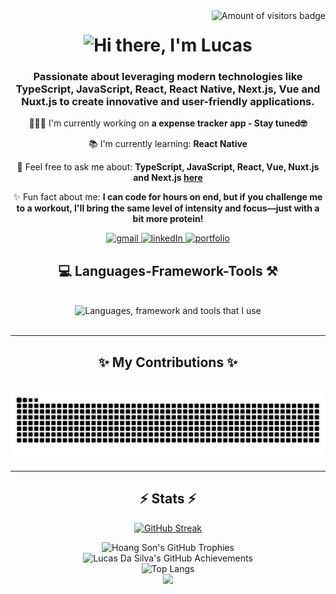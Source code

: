 <img alt="Amount of visitors badge" align="right" src="https://visitor-badge.laobi.icu/badge?page_id=LucasDaSilva96.LucasDaSilva96"/>

<h1 align="center">
<img alt="Hi there, I'm Lucas" src="https://readme-typing-svg.herokuapp.com?font=sans-serif&size=35&pause=1000&center=true&width=500&height=70&lines=Hi+there%F0%9F%91%8B!;I'm+Lucas%F0%9F%91%A8%F0%9F%8F%BC" alt="Typing SVG" />
</h1>

<h3 align="center">Passionate about leveraging modern technologies like TypeScript, JavaScript, React, React Native, Next.js, Vue and Nuxt.js to create innovative and user-friendly applications.</h3>

</hr>

<div align="center">

👨🏼‍💻 I'm currently working on  **a expense tracker app - Stay tuned🤓**

📚 I'm currently learning: **React Native**

💬 Feel free to ask me about: **TypeScript, JavaScript, React, Vue, Nuxt.js and Next.js [here](https://github.com/LucasDaSilva96/LucasDaSilva96/issues)**

✨ Fun fact about me: **I can code for hours on end, but if you challenge me to a workout, I'll bring the same level of intensity and focus—just with a bit more protein!**

</div>

<div align="center"> 
  <a target="_blank" href="mailto:dasilvajunior881@gmail.com">
    <img alt="gmail" src="https://img.shields.io/badge/Gmail-D14836?style=for-the-badge&logo=gmail&logoColor=white"/>
  </a>

  <a target="_blank" href="https://www.linkedin.com/in/lucas-da-silva-9955911a0/">
    <img alt="linkedIn" src="https://img.shields.io/badge/LinkedIn-0077B5?style=for-the-badge&logo=linkedin&logoColor=white"/>
  </a>

  <a target="_blank" href="https://next-portfolio-three-mu.vercel.app/">
    <img alt="portfolio" src="https://img.shields.io/badge/Portfolio-000000?style=for-the-badge&logo=vercel&logoColor=white"/>
  </a>

</div>

</hr>

<div align="center">
<h2>💻 Languages-Framework-Tools ⚒️</h2>
</div>
<br/>
<div align="center">
<img alt="Languages, framework and tools that I use" src="https://skillicons.dev/icons?i=git,postman,npm,figma,vscode,js,ts,nodejs,react,nextjs,vue,nuxt,html,css,tailwind,express,mongodb,redux,pinia,supabase,sentry,aws" />
</div>

<br/>
<hr/>

<div align="center">
<h2>✨ My Contributions ✨</h2>
<br/>

<picture>
  <source
    media="(prefers-color-scheme: dark)"
    srcset="https://raw.githubusercontent.com/LucasDaSilva96/LucasDaSilva96/output/github-contribution-grid-snake.svg"
  />
  <source
    media="(prefers-color-scheme: dark)"
    srcset="https://raw.githubusercontent.com/LucasDaSilva96/LucasDaSilva96/output/github-contribution-grid-snake.svg"
  />
  <img
    alt="github contribution grid snake animation"
    src="https://raw.githubusercontent.com/LucasDaSilva96/LucasDaSilva96/output/github-contribution-grid-snake.svg"
  />
</picture>

</div>

<hr/>

<h2 align="center">⚡ Stats ⚡</h2>

<div align=center>

[![GitHub Streak](https://github-readme-streak-stats-gilt-two.vercel.app/?user=LucasDaSilva96&theme=highcontrast)](https://git.io/streak-stats)

<div align="center">
    <img src="https://github-profile-trophy.vercel.app/?username=LucasDaSilva96&theme=radical&no-frame=true&margin-w=4" alt="Hoang Son's GitHub Trophies" />
</div>

<div align="center">
    <img src="https://github-profile-summary-cards.vercel.app/api/cards/profile-details?username=LucasDaSilva96&theme=radical" alt="Lucas Da Silva's GitHub Achievements" />
</div>

<div align="center">
    <img src="https://github-readme-stats.vercel.app/api/top-langs/?username=LucasDaSilva96&layout=compact&theme=radical&langs_count=20" alt="Top Langs" />
</div>

 
<picture>
  <source
    srcset="https://github-readme-stats.vercel.app/api?username=LucasDaSilva96&show_icons=true&theme=dark"
    media="(prefers-color-scheme: dark)"
  />
  <source
    srcset="https://github-readme-stats.vercel.app/api?username=LucasDaSilva96&show_icons=true"
    media="(prefers-color-scheme: light), (prefers-color-scheme: no-preference)"
  />
  <img src="https://github-readme-stats.vercel.app/api?username=LucasDaSilva96&show_icons=true" />
</picture>
</div>
